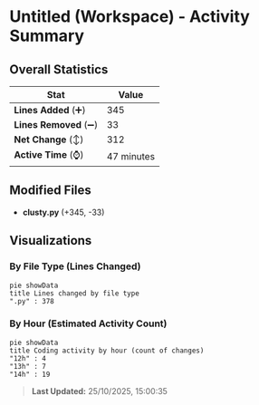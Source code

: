 # Untitled (Workspace) - Activity Summary 

## Overall Statistics

| Stat                   | Value                                                             |
| ---------------------- | ----------------------------------------------------------------- |
| **Lines Added** (➕)   | 345                                          |
| **Lines Removed** (➖) | 33                                        |
| **Net Change** (↕)    | 312                |
| **Active Time** (⌚)   | 47 minutes |


## Modified Files
- **clusty.py** (+345, -33)

## Visualizations

### By File Type (Lines Changed)

```mermaid
pie showData
title Lines changed by file type
".py" : 378
```

### By Hour (Estimated Activity Count)

```mermaid
pie showData
title Coding activity by hour (count of changes)
"12h" : 4
"13h" : 7
"14h" : 19
```


> **Last Updated:** 25/10/2025, 15:00:35